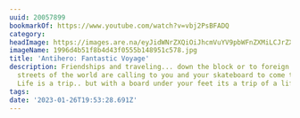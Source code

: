 ```yaml
---
uuid: 20057899
bookmarkOf: https://www.youtube.com/watch?v=vbj2PsBFADQ
category:
headImage: https://images.are.na/eyJidWNrZXQiOiJhcmVuYV9pbWFnZXMiLCJrZXkiOiIyMDA1Nzg5OS9vcmlnaW5hbF8xOTk2ZDRiNTFmOGI0ZDQzZjA1NTViMTQ4OTUxYzU3OC5qcGciLCJlZGl0cyI6eyJyZXNpemUiOnsid2lkdGgiOjEyMDAsImhlaWdodCI6MTIwMCwiZml0IjoiaW5zaWRlIiwid2l0aG91dEVubGFyZ2VtZW50Ijp0cnVlfSwid2VicCI6eyJxdWFsaXR5Ijo5MH0sImpwZWciOnsicXVhbGl0eSI6OTB9LCJyb3RhdGUiOm51bGx9fQ==?bc=0
imageName: 1996d4b51f8b4d43f0555b148951c578.jpg
title: 'Antihero: Fantastic Voyage'
description: Friendships and traveling... down the block or to foreign lands, the
  streets of the world are calling to you and your skateboard to come take a rip.
  Life is a trip.. but with a board under your feet its a trip of a lifetime.
tags:
date: '2023-01-26T19:53:28.691Z'
---
```

